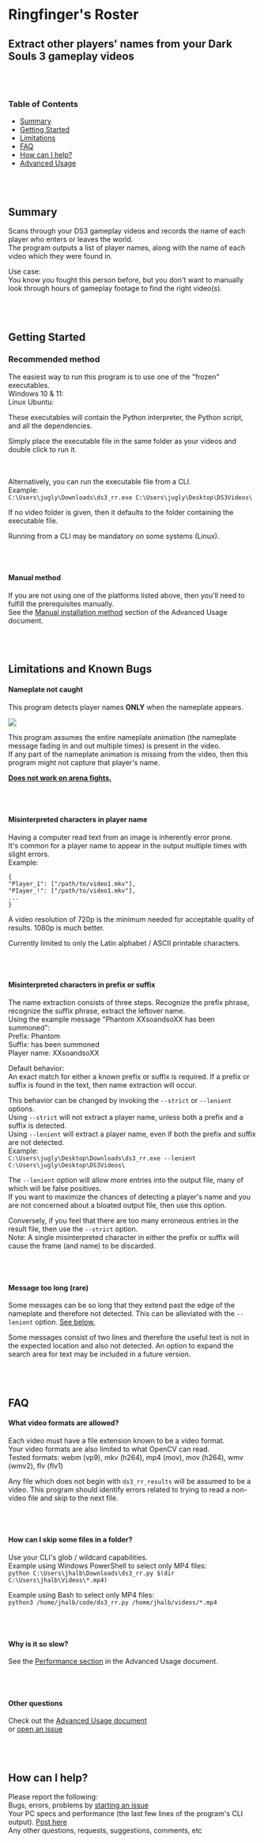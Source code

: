 # Ringfinger's Roster

## Extract other players' names from your Dark Souls 3 gameplay videos



<br/><br/>
### Table of Contents
* [Summary](#Summary)
* [Getting Started](#Getting-Started)
* [Limitations](#Limitations-and-known-bugs)
* [FAQ](#FAQ)
* [How can I help?](#How-can-I-help)
* [Advanced Usage](/Advanced_Usage.md)


<br/><br/>
## Summary
Scans through your DS3 gameplay videos and records the name of each player who enters or leaves the world.\
The program outputs a list of player names, along with the name of each video which they were found in.

Use case:\
You know you fought this person before, but you don't want to manually look through hours of gameplay footage to find the right video(s).



<br/><br/>
## Getting Started
### Recommended method
The easiest way to run this program is to use one of the "frozen" executables.\
Windows 10 & 11: \
Linux Ubuntu: 

These executables will contain the Python interpreter, the Python script, and all the dependencies.

Simply place the executable file in the same folder as your videos and double click to run it.


<br/><br/>
Alternatively, you can run the executable file from a CLI.\
Example:\
`C:\Users\jugly\Downloads\ds3_rr.exe C:\Users\jugly\Desktop\DS3Videos\`

If no video folder is given, then it defaults to the folder containing the executable file.

Running from a CLI may be mandatory on some systems (Linux).

<br/><br/>
#### Manual method
If you are not using one of the platforms listed above, then you'll need to fulfill the prerequisites manually.\
See the [Manual installation method](https://github.com/JoeUgly/Dark_Souls_3_Roll_Call/blob/main/Advanced_Usage.md#Manual-installation-method) section of the Advanced Usage document.

<br/><br/>
## Limitations and Known Bugs

#### Nameplate not caught
This program detects player names **ONLY** when the nameplate appears.

![](https://github.com/JoeUgly/Dark_Souls_3_Roll_Call/blob/main/assets/nameplate.png)

This program assumes the entire nameplate animation (the nameplate message fading in and out multiple times) is present in the video.\
If any part of the nameplate animation is missing from the video, then this program might not capture that player's name.

<ins> **Does not work on arena fights.** </ins>


<br/><br/>
#### Misinterpreted characters in player name
Having a computer read text from an image is inherently error prone.\
It's common for a player name to appear in the output multiple times with slight errors.\
Example:
```
{
"Player_1": ["/path/to/video1.mkv"],
"PIayer_!": ["/path/to/video1.mkv"],
...
}
```

A video resolution of 720p is the minimum needed for acceptable quality of results. 1080p is much better.

Currently limited to only the Latin alphabet / ASCII printable characters.


<br/><br/>
#### Misinterpreted characters in prefix or suffix
The name extraction consists of three steps. Recognize the prefix phrase, recognize the suffix phrase, extract the leftover name.\
Using the example message "Phantom XXsoandsoXX has been summoned":\
Prefix: Phantom\
Suffix: has been summoned\
Player name: XXsoandsoXX

Default behavior:\
An exact match for either a known prefix or suffix is required. 
If a prefix or suffix is found in the text, then name extraction will occur.

This behavior can be changed by invoking the `--strict` or `--lenient` options.\
Using `--strict` will not extract a player name, unless both a prefix and a suffix is detected.\
Using `--lenient` will extract a player name, even if both the prefix and suffix are not detected.\
Example:\
`C:\Users\jugly\Desktop\Downloads\ds3_rr.exe --lenient C:\Users\jugly\Desktop\DS3Videos\`

The `--lenient` option will allow more entries into the output file, many of which will be false positives.\
If you want to maximize the chances of detecting a player's name and you are not concerned about a bloated output file, then use this option.

Conversely, if you feel that there are too many erroneous entries in the result file, then use the `--strict` option.\
Note: A single misinterpreted character in either the prefix or suffix will cause the frame (and name) to be discarded.


<br/><br/>
#### Message too long (rare)
Some messages can be so long that they extend past the edge of the nameplate and therefore not detected. This can be alleviated with the `--lenient` option. [See below.](#Misinterpreted-characters-in-prefix-or-suffix)

Some messages consist of two lines and therefore the useful text is not in the expected location and also not detected. An option to expand the search area for text may be included in a future version.


<br/><br/>
## FAQ

#### What video formats are allowed?
Each video must have a file extension known to be a video format.\
Your video formats are also limited to what OpenCV can read.\
Tested formats: webm (vp9), mkv (h264), mp4 (mov), mov (h264), wmv (wmv2), flv (flv1)

Any file which does not begin with `ds3_rr_results` will be assumed to be a video. This program should identify errors related to trying to read a non-video file and skip to the next file.

	
<br/><br/>
#### How can I skip some files in a folder?
Use your CLI's glob / wildcard capabilities.\
Example using Windows PowerShell to select only MP4 files:\
`python C:\Users\jhalb\Downloads\ds3_rr.py $(dir C:\Users\jhalb\Videos\*.mp4)`

Example using Bash to select only MP4 files:\
`python3 /home/jhalb/code/ds3_rr.py /home/jhalb/videos/*.mp4`


<br/><br/>
#### Why is it so slow?
See the [Performance section](https://github.com/JoeUgly/Dark_Souls_3_Roll_Call/blob/main/Advanced_Usage.md#Performance) in the Advanced Usage document.


<br/><br/>
#### Other questions
Check out the [Advanced Usage document](https://github.com/JoeUgly/Dark_Souls_3_Roll_Call/blob/main/Advanced_Usage.md)\
or [open an issue](https://github.com/JoeUgly/Dark_Souls_3_Roll_Call/issues)


<br/><br/>
## How can I help?
Please report the following:\
Bugs, errors, problems by [starting an issue](https://github.com/JoeUgly/Dark_Souls_3_Roll_Call/issues)\
Your PC specs and performance (the last few lines of the program's CLI output). [Post here](https://github.com/JoeUgly/Dark_Souls_3_Roll_Call/discussions/3)\
Any other questions, requests, suggestions, comments, etc


<br/><br/>






